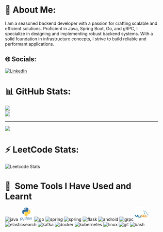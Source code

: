 # 💫 About Me:
I am a seasoned backend developer with a passion for crafting scalable and efficient solutions. Proficient in Java, Spring Boot, Go, and gRPC, I specialize in designing and implementing robust backend systems. With a solid foundation in infrastructure concepts, I strive to build reliable and performant applications.


## 🌐 Socials:
[![LinkedIn](https://img.shields.io/badge/LinkedIn-%230077B5.svg?logo=linkedin&logoColor=white)](https://www.linkedin.com/in/mohit-sharma-b95314207/) 
# 📊 GitHub Stats:
<!--![](https://github-readme-stats.vercel.app/api?username=mohit-cse&theme=dark&hide_border=false&include_all_commits=false&count_private=false)<br/>-->
![](https://github-readme-streak-stats.herokuapp.com/?user=mohit-cse&theme=dark&hide_border=false)<br/>
![](https://github-readme-stats.vercel.app/api/top-langs/?username=mohit-cse&theme=dark&hide_border=false&include_all_commits=false&count_private=false&layout=compact)

---
[![](https://visitcount.itsvg.in/api?id=mohit-cse&icon=0&color=0)](https://visitcount.itsvg.in)

# ⚡️ LeetCode Stats:
![Leetcode Stats](https://leetcard.jacoblin.cool/mohit-cse)


<h1> 🚀 &nbsp;Some Tools I Have Used and Learnt</h1>
<p align="left">
<img src="https://cdn.jsdelivr.net/gh/devicons/devicon@latest/icons/java/java-original.svg" alt="java" width="45" height="45"/>
<img src="https://raw.githubusercontent.com/devicons/devicon/master/icons/python/python-original-wordmark.svg" alt="python" width="45" height="45"/>
<img src="https://cdn.jsdelivr.net/gh/devicons/devicon@latest/icons/go/go-original-wordmark.svg" alt="go" width="45" height="45"/>
<img src="https://cdn.jsdelivr.net/gh/devicons/devicon@latest/icons/spring/spring-original-wordmark.svg" alt="spring" width="45" height="45"/>
<img src="https://img.icons8.com/?size=100&id=A3Ulk2RcONKs&format=png&color=000000" alt="spring" width="45" height="45"/>
<img src="https://cdn.jsdelivr.net/gh/devicons/devicon@latest/icons/flask/flask-original-wordmark.svg" alt="flask" width="45" height="45"/>          
<img src="https://cdn.jsdelivr.net/gh/devicons/devicon@latest/icons/android/android-plain-wordmark.svg" alt="android" width="45" height="45"/>
<img src="https://cdn.jsdelivr.net/gh/devicons/devicon@latest/icons/grpc/grpc-original.svg" alt="grpc" width="45" height="45"/>          

<img src="https://raw.githubusercontent.com/devicons/devicon/master/icons/mysql/mysql-original-wordmark.svg" alt="mysql" width="45" height="45" />
<img src="https://cdn.jsdelivr.net/gh/devicons/devicon@latest/icons/elasticsearch/elasticsearch-original.svg" alt="elasticsearch" width="45" height="45"/>          
<img src="https://cdn.jsdelivr.net/gh/devicons/devicon@latest/icons/apachekafka/apachekafka-original-wordmark.svg" alt="kafka" width="45" height="45"/>          
<img src="https://cdn.jsdelivr.net/gh/devicons/devicon/icons/docker/docker-original.svg" alt="docker" width="45" height="45"/>
<img src="https://cdn.jsdelivr.net/gh/devicons/devicon/icons/kubernetes/kubernetes-plain.svg" alt="kubernetes" width="45" height="45"/>
<img src="https://cdn.jsdelivr.net/gh/devicons/devicon/icons/linux/linux-original.svg" alt="linux" width="45" height="45"/>       
<img src="https://cdn.jsdelivr.net/gh/devicons/devicon/icons/git/git-original.svg" alt="git" width="45" height="45"/>
<img src="https://cdn.jsdelivr.net/gh/devicons/devicon/icons/bash/bash-original.svg" alt="bash" width="45" height="45"/>

</p>
